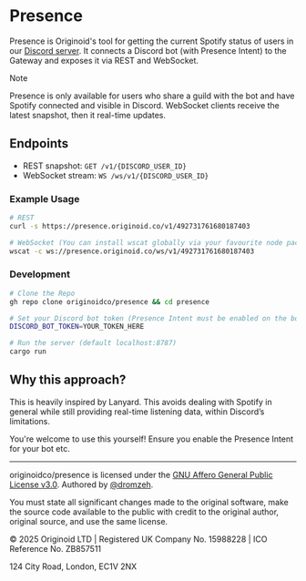 # Presence

Presence is Originoid's tool for getting the current Spotify status of users in our [Discord server](https://discord.gg/noid). It connects a Discord bot (with Presence Intent) to the Gateway and exposes it via REST and WebSocket.

> [!NOTE]
> Presence is only available for users who share a guild with the bot and have Spotify connected and visible in Discord.
> WebSocket clients receive the latest snapshot, then it real-time updates.

## Endpoints

- REST snapshot: `GET /v1/{DISCORD_USER_ID}`
- WebSocket stream: `WS /ws/v1/{DISCORD_USER_ID}`

### Example Usage

```bash
# REST
curl -s https://presence.originoid.co/v1/492731761680187403

# WebSocket (You can install wscat globally via your favourite node package manager!)
wscat -c ws://presence.originoid.co/ws/v1/492731761680187403
```

### Development

```bash
# Clone the Repo
gh repo clone originoidco/presence && cd presence

# Set your Discord bot token (Presence Intent must be enabled on the bot)
DISCORD_BOT_TOKEN=YOUR_TOKEN_HERE

# Run the server (default localhost:8787)
cargo run
```

## Why this approach?

This is heavily inspired by Lanyard. This avoids dealing with Spotify in general while still providing real-time listening data, within Discord’s limitations.

You're welcome to use this yourself! Ensure you enable the Presence Intent for your bot etc.

---

originoidco/presence is licensed under the [GNU Affero General Public License v3.0](LICENSE). Authored by [@dromzeh](https://x.com/@dromzeh/).

You must state all significant changes made to the original software, make the source code available to the public with credit to the original author, original source, and use the same license.

© 2025 Originoid LTD | Registered UK Company No. 15988228 | ICO Reference No. ZB857511

124 City Road, London, EC1V 2NX
